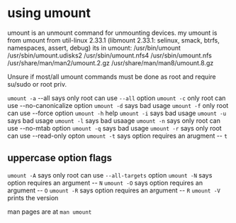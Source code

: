 # using umount

umount is an unmount command for unmounting devices.
my umount is from umount from util-linux 2.33.1 (libmount 2.33.1: selinux, smack, btrfs, namespaces, assert, debug)
its in umount: /usr/bin/umount /usr/sbin/umount.udisks2 /usr/sbin/umount.nfs4 /usr/sbin/umount.nfs /usr/share/man/man2/umount.2.gz /usr/share/man/man8/umount.8.gz

Unsure if most/all umount commands must be done as root and require su/sudo or root priv.

`umount -a` --all says only root can use `--all` option
`umount -c` only root can use --no-canonicalize option
`umount -d` says bad usage
`umount -f` only root can use --force option
`umount -h` help
`umount -i` says bad usage
`umount -u` says bad usage
`umount -l` says bad usaage
`umount -n` says only root can use --no-mtab option
`umount -q` says bad usage
`umount -r` says only root can use --read-only opton
`umount -t` says option requires an arugment -- `t` 

## uppercase option flags

`umount -A` says only root can use `--all-targets` option
`umount -N` says option requires an argument -- `N`
`umount -O` says option requires an argument -- `O`
`umount -R` says option requires an argument -- `R`
`umount -V` prints the version

man pages are at `man umount`

